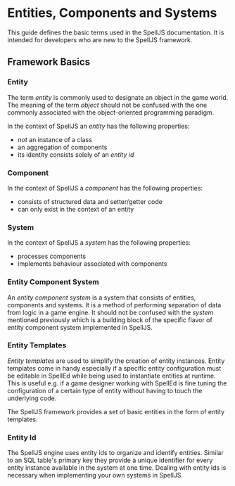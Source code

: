 # Entities, Components and Systems

This guide defines the basic terms used in the SpellJS documentation. It is intended for developers who are new to the SpellJS framework.


## Framework Basics

### Entity

The term *entity* is commonly used to designate an object in the game world. The meaning of the term *object* should not be confused with the one commonly
associated with the object-oriented programming paradigm.

In the context of SpellJS an *entity* has the following properties:

* *not* an instance of a class
* an aggregation of components
* its identity consists solely of an *entity id*


### Component

In the context of SpellJS a *component* has the following properties:

* consists of structured data and setter/getter code
* can only exist in the context of an entity


### System

In the context of SpellJS a *system* has the following properties:

* processes components
* implements behaviour associated with components


### Entity Component System

An *entity component system* is a system that consists of entities, components and systems. It is a method of performing separation of data from logic
in a game engine. It should not be confused with the *system* mentioned previously which is a building block of the specific flavor of entity component system
implemented in SpellJS.


### Entity Templates

*Entity templates* are used to simplify the creation of entity instances. Entity templates come in handy especially if a specific entity configuration must
be editable in SpellEd while being used to instantiate entities at runtime. This is useful e.g. if a game designer working with SpellEd is fine tuning the
configuration of a certain type of entity without having to touch the underlying code.

The SpellJS framework provides a set of basic entities in the form of entity templates.


### Entity Id

The SpellJS engine uses entity ids to organize and identify entities. Similar to an SQL table's primary key they provide a unique identifier for every entity
 instance available in the system at one time. Dealing with entity ids is necessary when implementing your own systems in SpellJS.
